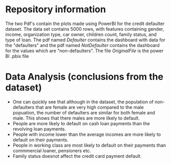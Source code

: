 # Repository information
The two Pdf's contain the plots made using PowerBI for the credit defaulter dataset.
The data set contains 5000 rows, with features containing gender, income, organization type, car owner, children count, family status, and type of loan.
The pdf named _Defaulter_ contains the dashboard with data for the "defaulters" and the pdf named _NotDefaulter_ contains the dashboard for the values which are "non-defaulters".
The file _OriginalFile_ is the power BI .pbix file

# Data Analysis (conclusions from the dataset)
- One can quickly see that although in the dataset, the population of non-defaulters that are female are very high compared to the male popuation, the number of defaulters are similar for both female and male. This shows that there males are more likely to default.
- People are more likely to default on cash loan payments than the revolving loan payments.
- People with income lower than the average incomes are more likely to default on their payments.
- People in working class are most likely to default on their payments than commmercial loaner, pensioners etc.
- Family status doesnot affect the credit card payment default.

